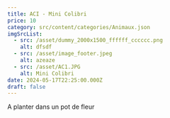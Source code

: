 ```yaml
---
title: ACI - Mini Colibri
price: 10
category: src/content/categories/Animaux.json
imgSrcList:
  - src: /asset/dummy_2000x1500_ffffff_cccccc.png
    alt: dfsdf
  - src: /asset/image_footer.jpeg
    alt: azeaze
  - src: /asset/AC1.JPG
    alt: Mini Colibri
date: 2024-05-17T22:25:00.000Z
draft: false
---
```


A planter dans un pot de fleur
